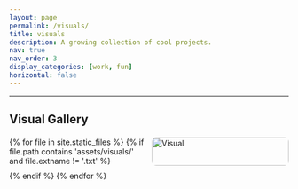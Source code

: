 ```yaml
---
layout: page
permalink: /visuals/
title: visuals
description: A growing collection of cool projects.
nav: true
nav_order: 3
display_categories: [work, fun]
horizontal: false
---
```


<hr>
<h2>Visual Gallery</h2>
<div class="image-grid">
  {% for file in site.static_files %}
    {% if file.path contains 'assets/visuals/' and file.extname != '.txt' %}
      <img src="{{ file.path | relative_url }}" alt="Visual" class="grid-image" onclick="openModal(this)">
    {% endif %}
  {% endfor %}
</div>

<!-- Modal for full image view -->
<div id="modal" class="modal" onclick="closeModal(event)">
  <span class="close">&times;</span>
  <div class="modal-img-wrapper">
    <div class="modal-img-container">
      <img class="modal-content zoomable" id="modal-img">
      <div class="modal-caption" id="modal-caption"></div>
    </div>
    <div class="arrow left-arrow" onclick="prevImage(event)">&#10094;</div>
    <div class="arrow right-arrow" onclick="nextImage(event)">&#10095;</div>
  </div>
</div>

<style>
.image-grid {
  display: grid;
  grid-template-columns: repeat(auto-fill, minmax(220px, 1fr));
  gap: 10px;
  margin-top: 20px;
}

.grid-image {
  width: 100%;
  height: auto;
  cursor: pointer;
  border-radius: 8px;
  transition: transform 0.2s ease;
}

.grid-image:hover {
  transform: scale(1.03);
}

.modal {
  display: none;
  position: fixed;
  z-index: 1000;
  left: 0; top: 0;
  width: 100%; height: 100%;
  background-color: rgba(0,0,0,0.9);
  overflow: hidden;
}

.modal-img-wrapper {
  display: flex;
  justify-content: center;
  align-items: center;
  height: 100%;
  position: relative;
}

.modal-img-container {
  position: relative;
}

.modal-content {
  max-width: 100%;
  max-height: 100%;
  transition: transform 0.2s ease;
  transform-origin: center center;
  border-radius: 10px;
}

/* Caption overlay */
.modal-caption {
  position: absolute;
  bottom: 0;
  left: 0;
  width: 100%;
  background: rgba(0, 0, 0, 0.6);
  color: #fff;
  padding: 12px;
  font-size: 16px;
  text-align: center;
  box-sizing: border-box;
  opacity: 0;
  transition: opacity 0.3s ease;
  border-bottom-left-radius: 10px;
  border-bottom-right-radius: 10px;
  pointer-events: none;
}

.modal-img-container:hover .modal-caption {
  opacity: 1;
}

.close {
  position: absolute;
  top: 30px;
  right: 45px;
  color: #fff;
  font-size: 40px;
  font-weight: bold;
  cursor: pointer;
  z-index: 1001;
}

.arrow {
  position: absolute;
  top: 50%;
  transform: translateY(-50%);
  font-size: 50px;
  color: #fff;
  cursor: pointer;
  padding: 10px;
  z-index: 1001;
  user-select: none;
}

.left-arrow { left: 20px; }
.right-arrow { right: 20px; }
</style>

<script>
let currentIndex = 0;
let imageElements = [];

document.addEventListener("DOMContentLoaded", () => {
  imageElements = Array.from(document.querySelectorAll(".grid-image"));
});

function openModal(img) {
  const modal = document.getElementById("modal");
  const modalImg = document.getElementById("modal-img");
  const caption = document.getElementById("modal-caption");

  modal.style.display = "block";
  modalImg.src = img.src;
  currentIndex = imageElements.indexOf(img);
  loadCaption(img.src);
  scale = 1;
  modalImg.style.transform = `scale(${scale})`;
}

function closeModal(event) {
  if (event.target.id === "modal" || event.target.classList.contains("close")) {
    document.getElementById("modal").style.display = "none";
  }
}

function prevImage(e) {
  e.stopPropagation();
  currentIndex = (currentIndex - 1 + imageElements.length) % imageElements.length;
  const img = imageElements[currentIndex];
  document.getElementById("modal-img").src = img.src;
  loadCaption(img.src);
}

function nextImage(e) {
  e.stopPropagation();
  currentIndex = (currentIndex + 1) % imageElements.length;
  const img = imageElements[currentIndex];
  document.getElementById("modal-img").src = img.src;
  loadCaption(img.src);
}

function loadCaption(imageSrc) {
  const basePath = imageSrc.substring(0, imageSrc.lastIndexOf('.'));
  fetch(basePath + ".txt")
    .then(response => response.ok ? response.text() : "")
    .then(text => {
      document.getElementById("modal-caption").textContent = text;
    });
}

let scale = 1;
document.addEventListener("wheel", function (e) {
  const modal = document.getElementById("modal");
  const modalImg = document.getElementById("modal-img");
  if (modal.style.display === "block") {
    e.preventDefault();
    scale += e.deltaY * -0.001;
    scale = Math.min(Math.max(0.5, scale), 5);
    modalImg.style.transform = `scale(${scale})`;
  }
}, { passive: false });
</script>
